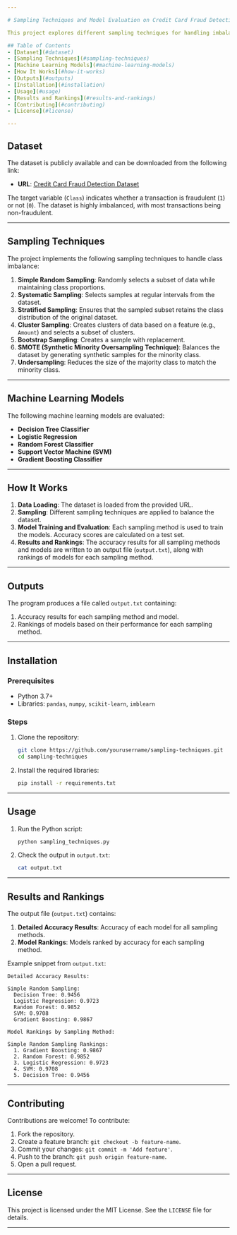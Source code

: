 ```yaml
---

# Sampling Techniques and Model Evaluation on Credit Card Fraud Detection Dataset

This project explores different sampling techniques for handling imbalanced datasets and evaluates multiple machine learning models on these samples. The dataset used is a credit card fraud detection dataset with a highly imbalanced class distribution.

## Table of Contents
- [Dataset](#dataset)
- [Sampling Techniques](#sampling-techniques)
- [Machine Learning Models](#machine-learning-models)
- [How It Works](#how-it-works)
- [Outputs](#outputs)
- [Installation](#installation)
- [Usage](#usage)
- [Results and Rankings](#results-and-rankings)
- [Contributing](#contributing)
- [License](#license)

---
```


## Dataset

The dataset is publicly available and can be downloaded from the following link:
- **URL**: [Credit Card Fraud Detection Dataset](https://github.com/AnjulaMehto/Sampling_Assignment/raw/main/Creditcard_data.csv)

The target variable (`Class`) indicates whether a transaction is fraudulent (`1`) or not (`0`). The dataset is highly imbalanced, with most transactions being non-fraudulent.

---

## Sampling Techniques

The project implements the following sampling techniques to handle class imbalance:

1. **Simple Random Sampling**: Randomly selects a subset of data while maintaining class proportions.
2. **Systematic Sampling**: Selects samples at regular intervals from the dataset.
3. **Stratified Sampling**: Ensures that the sampled subset retains the class distribution of the original dataset.
4. **Cluster Sampling**: Creates clusters of data based on a feature (e.g., `Amount`) and selects a subset of clusters.
5. **Bootstrap Sampling**: Creates a sample with replacement.
6. **SMOTE (Synthetic Minority Oversampling Technique)**: Balances the dataset by generating synthetic samples for the minority class.
7. **Undersampling**: Reduces the size of the majority class to match the minority class.

---

## Machine Learning Models

The following machine learning models are evaluated:
- **Decision Tree Classifier**
- **Logistic Regression**
- **Random Forest Classifier**
- **Support Vector Machine (SVM)**
- **Gradient Boosting Classifier**

---

## How It Works

1. **Data Loading**: The dataset is loaded from the provided URL.
2. **Sampling**: Different sampling techniques are applied to balance the dataset.
3. **Model Training and Evaluation**: Each sampling method is used to train the models. Accuracy scores are calculated on a test set.
4. **Results and Rankings**: The accuracy results for all sampling methods and models are written to an output file (`output.txt`), along with rankings of models for each sampling method.

---

## Outputs

The program produces a file called `output.txt` containing:
1. Accuracy results for each sampling method and model.
2. Rankings of models based on their performance for each sampling method.

---

## Installation

### Prerequisites
- Python 3.7+
- Libraries: `pandas`, `numpy`, `scikit-learn`, `imblearn`

### Steps
1. Clone the repository:
   ```bash
   git clone https://github.com/yourusername/sampling-techniques.git
   cd sampling-techniques
   ```
2. Install the required libraries:
   ```bash
   pip install -r requirements.txt
   ```

---

## Usage

1. Run the Python script:
   ```bash
   python sampling_techniques.py
   ```
2. Check the output in `output.txt`:
   ```bash
   cat output.txt
   ```

---

## Results and Rankings

The output file (`output.txt`) contains:
1. **Detailed Accuracy Results**: Accuracy of each model for all sampling methods.
2. **Model Rankings**: Models ranked by accuracy for each sampling method.

Example snippet from `output.txt`:
```
Detailed Accuracy Results:

Simple Random Sampling:
  Decision Tree: 0.9456
  Logistic Regression: 0.9723
  Random Forest: 0.9852
  SVM: 0.9708
  Gradient Boosting: 0.9867

Model Rankings by Sampling Method:

Simple Random Sampling Rankings:
  1. Gradient Boosting: 0.9867
  2. Random Forest: 0.9852
  3. Logistic Regression: 0.9723
  4. SVM: 0.9708
  5. Decision Tree: 0.9456
```

---

## Contributing

Contributions are welcome! To contribute:
1. Fork the repository.
2. Create a feature branch: `git checkout -b feature-name`.
3. Commit your changes: `git commit -m 'Add feature'`.
4. Push to the branch: `git push origin feature-name`.
5. Open a pull request.

---

## License

This project is licensed under the MIT License. See the `LICENSE` file for details.

--- 
